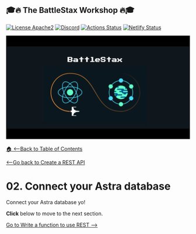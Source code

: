 ## 🎓🔥 The BattleStax Workshop 🔥🎓 

[![License Apache2](https://img.shields.io/hexpm/l/plug.svg)](http://www.apache.org/licenses/LICENSE-2.0)
[![Discord](https://img.shields.io/discord/685554030159593522)](https://discord.com/widget?id=685554030159593522&theme=dark)
[![Actions Status](https://github.com/DataStax-Academy/battlestax/workflows/BattleStax%20Tests/badge.svg)](https://github.com/DataStax-Academy/battlestax/actions) 
[![Netlify Status](https://api.netlify.com/api/v1/badges/e265340f-c6a6-4d7b-b24c-438b87c67876/deploy-status)](https://app.netlify.com/sites/battlestax-tutorial/deploys)

![BattleStax JAMStack Workshop](./tutorial/battlestax.png)

[🏠 <--Back to Table of Contents](./README_proto.md#table-of-contents)

[<--Go back to Create a REST API](./README_step01.md)

# 02. Connect your Astra database
Connect your Astra database yo!



**Click** below to move to the next section.

[Go to Write a function to use REST -->](./README_step03.md)

